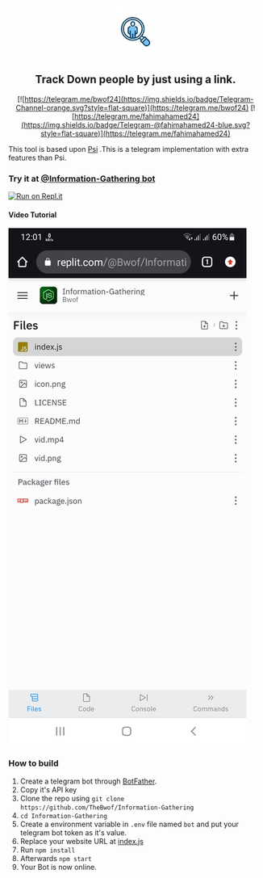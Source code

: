 
<p align='center'><img style="height:100px;width:100px" src="icon.png" ></p>

<h2 align='center'>Track Down people by just using a link.</h2>

<div align="center">

[![https://telegram.me/bwof24](https://img.shields.io/badge/Telegram-Channel-orange.svg?style=flat-square)](https://telegram.me/bwof24)
[![https://telegram.me/fahimahamed24](https://img.shields.io/badge/Telegram-@fahimahamed24-blue.svg?style=flat-square)](https://telegram.me/fahimahamed24)

</div>

This tool is based upon [Psi](https://github.com/TheBwof/Psi) .This is a telegram implementation with extra features than Psi.
### Try it at [@Information-Gathering bot](https://t.me/TrackDownRoBot)


[![Run on Repl.it](https://repl.it/badge/github/TheBwof/Information-Gathering)](https://repl.it/github/TheBwof/Information-Gathering)
 
#### Video Tutorial 

[![Video Tutorial](https://github.com/TheBwof/Information-Gathering/blob/main/vid.png)](https://github.com/TheBwof/Information-Gathering/blob/main/vid.mp4)
 

### How to build
1. Create a telegram bot through [BotFather](https://t.me/BotFather).
1. Copy it's API key
1. Clone the repo using `git clone https://github.com/TheBwof/Information-Gathering`
1. `cd Information-Gathering`
1. Create a environment variable in `.env` file named `bot` and put your telegram bot token as it's value.
1. Replace your website URL at [index.js](https://github.com/TheBwof/Information-Gathering/blob/main/index.js)
1. Run `npm install`
1. Afterwards `npm start`
1. Your Bot is now online.
